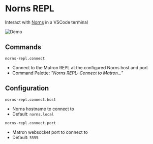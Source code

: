 # Norns REPL

Interact with [Norns](https://monome.org/norns/) in a VSCode terminal

![Demo](https://github.com/midouest/norns-repl/blob/master/images/demo.gif?raw=true)

## Commands

`norns-repl.connect`

- Connect to the Matron REPL at the configured Norns host and port
- Command Palette: _"Norns REPL: Connect to Matron..."_

## Configuration

`norns-repl.connect.host`

- Norns hostname to connect to
- Default: `norns.local`

`norns-repl.connect.port`

- Matron websocket port to connect to
- Default: `5555`
